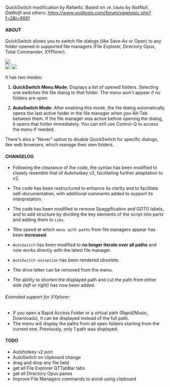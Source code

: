 QuickSwitch modification by Rafaello. Based on `v0.5dw9a` by *NotNull*, *DaWolfi* and others: https://www.voidtools.com/forum/viewtopic.php?f=2&t=9881

#### ABOUT

QuickSwitch allows you to switch file dialogs (like Save-As or Open) to any folder opened in supported file managers (File Explorer, Directory Opus, Total Commander, XYPlorer). 

![](https://github.com/JoyHak/QuickSwitch-/blob/main/Images/(3).png)	
![](https://github.com/JoyHak/QuickSwitch-/blob/main/Images/(4).png)
![](https://github.com/JoyHak/QuickSwitch-/blob/main/Images/(5).png)

It has two modes:

1. **QuickSwitch Menu Mode**: Displays a list of opened folders. Selecting one switches the file dialog to that folder. The menu won't appear if no folders are open.

2. **AutoSwitch Mode**: After enabling this mode, the file dialog automatically opens the last active folder in the file manager when you Alt-Tab between them. If the file manager was active before opening the dialog, it opens that folder immediately. You can still use Control-Q to access the menu if needed.

There's also a "Never" option to disable QuickSwitch for specific dialogs, like web browsers, which manage their own folders.

#### CHANGELOG

- Following the clearance of the code, the syntax has been modified to closely resemble that of Autohotkey v2, facilitating further adaptation to v2.

- The code has been restructured to enhance its clarity and to facilitate self-documentation, with additional comments added to support its interpretation.

- The code has been modified to remove Spaggification and GOTO labels, and to add structure by dividing the key elements of the script into parts and adding them to `Libs`.

- Tthe speed at which `menu with paths` from file managers appear has been **increased**.

- `AutoSwitch` has been modified to **no longer iterate over all paths** and now works directly with the latest file manager.

- `AutoSwitch exception` has been rendered obsolete.

- The drive letter can be removed from the menu.

- The ability to shorten the displayed path and cut the path from either side *(left or right)* has now been added.

###### Extended support for XYplorer:
  
- If you open a Rapid Access Folder or a virtual path (Rapid/Music, Downloads), it can be displayed instead of the full path.
- The menu will display the paths from all open folders starting from the current one. Previously, only 1 path was displayed.
    ​		

#### TODO

- Autohotkey v2 port
- AutoSwitch on clipboard change
- drag and drop any file field
- get all File Explorer QTTabBar tabs
- get all Directory Opus panes
- Improve File Managers commands to avoid using clipboard

